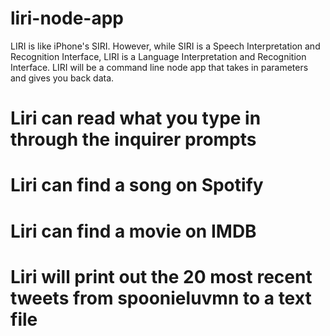 # liri-node-app
 LIRI is like iPhone's SIRI. However, while SIRI is a Speech Interpretation and Recognition Interface, LIRI is a Language Interpretation and Recognition Interface. LIRI will be a command line node app that takes in parameters and gives you back data.
 
# Liri can read what you type in through the inquirer prompts 
# Liri can find a song on Spotify 
# Liri can find a movie on IMDB
# Liri will print out the 20 most recent tweets from spoonieluvmn to a text file
